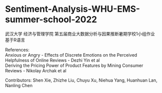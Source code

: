 # Sentiment-Analysis-WHU-EMS-summer-school-2022
武汉大学 经济与管理学院 第五届商业大数据分析与因果推断暑期学校1小组作业  
基于R语言  

References:  
Anxious or Angry - Effects of Discrete Emotions on the Perceived Helpfulness of Online Reviews - Dezhi Yin et al  
Deriving the Pricing Power of Product Features by Mining Consumer Reviews - Nikolay Archak et al

Contributors:
Shen Xie, Zhizhe Liu, Chuyu Xu, Niehua Yang, Huanhuan Lan, Nanling Chen 
